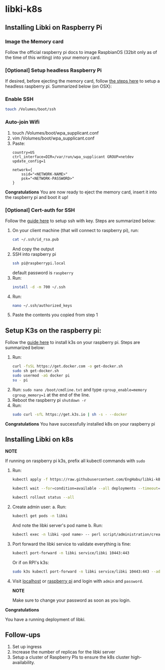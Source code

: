 # libki-k8s

## Installing Libki on Raspberry Pi

### Image the Memory card
Follow the official raspberry pi docs to image RaspbianOS (32bit only as of the time of this writing) into your memory card.

### [Optional] Setup headless Raspberry Pi
If desired, before ejecting the memory card, follow [the steps here](https://desertbot.io/blog/headless-raspberry-pi-4-ssh-wifi-setup) to setup a headless raspberry pi. Summarized below (on OSX):

### Enable SSH
```bash
touch /Volumes/boot/ssh
```

### Auto-join Wifi
1. touch /Volumes/boot/wpa_supplicant.conf
2. vim /Volumes/boot/wpa_supplicant.conf
3. Paste:
    ```
    country=US
    ctrl_interface=DIR=/var/run/wpa_supplicant GROUP=netdev
    update_config=1

    network={
        ssid="<NETWORK-NAME>"
        psk="<NETWORK-PASSWORD>"
    }
    ```

**Congratulations**
You are now ready to eject the memory card, insert it into the raspberry pi and boot it up!

### [Optional] Cert-auth for SSH
Follow the [guide here](https://pimylifeup.com/raspberry-pi-ssh-keys/) to setup ssh with key. Steps are summarized below:
1. On your client machine (that will connect to raspberry pi), run:
   ```bash
   cat ~/.ssh/id_rsa.pub
   ```
   And copy the output
2. SSH into raspberry pi
   ```bash
   ssh pi@raspberrypi.local
   ```
   default password is ``raspberry``
3. Run:
   ```bash
   install -d -m 700 ~/.ssh
   ```
4. Run:
   ```bash
   nano ~/.ssh/authorized_keys
   ```
5. Paste the contents you copied from step 1

## Setup K3s on the raspberry pi:
Follow the [guide here](https://medium.com/digital-software-architecture/raspberry-pi-install-docker-and-kubernetes-b347bff37ce) to install k3s on your raspberry pi. Steps are summarized below:
1. Run:
   ```bash
   curl -fsSL https://get.docker.com -o get-docker.sh
   sudo sh get-docker.sh
   sudo usermod -aG docker pi
   su - pi
   ```
2. Run:
   ``sudo nano /boot/cmdline.txt`` and type ``cgroup_enable=memory cgroup_memory=1`` at the end of the line.
3. Reboot the raspberry pi ``shutdown -r``
4. Run:
   ```bash
   sudo curl -sfL https://get.k3s.io | sh -s - --docker
   ```

**Congratulations** 
You have successfully installed k8s on your raspberry pi

## Installing Libki on k8s
**NOTE**

If running on raspberry pi k3s, prefix all kubectl commands with ``sudo``

1. Run:
   ```bash
   kubectl apply -f https://raw.githubusercontent.com/EngHabu/libki-k8s/main/kustomize/k8s_generated.yaml

   kubectl wait --for=condition=available --all deployments --timeout=10m || ( echo >&2 "Timed out while waiting for the deployments to become ready"; exit 1 )

   kubectl rollout status --all
   ```
2. Create admin user:
   a. Run:
      ```bash
      kubectl get pods -n libki
      ```
      And note the libki server's pod name
   b. Run:
      ```bash
      kubectl exec -n libki <pod name> -- perl script/administration/create_user.pl -u admin -p password -s
      ```
3. Port forward the libki service to validate everything is fine:
   ```bash
   kubectl port-forward -n libki service/libki 10443:443
   ```

   Or if on RPI's k3s:
   ```bash
   sudo k3s kubectl port-forward -n libki service/libki 10443:443 --address 0.0.0.0
   ```
4. Visit [localhost](http://localhost:10443/administration) or [raspberry pi](http://raspberrypi:10443/administration) and login with ``admin`` and ``password``. 
   
   **NOTE**
   
   Make sure to change your password as soon as you login.

**Congratulations**

You have a running deployment of libki.

## Follow-ups

1. Set up ingress 
2. Increase the number of replicas for the libki server
3. Setup a cluster of Raspberry PIs to ensure the k8s cluster high-availability.
